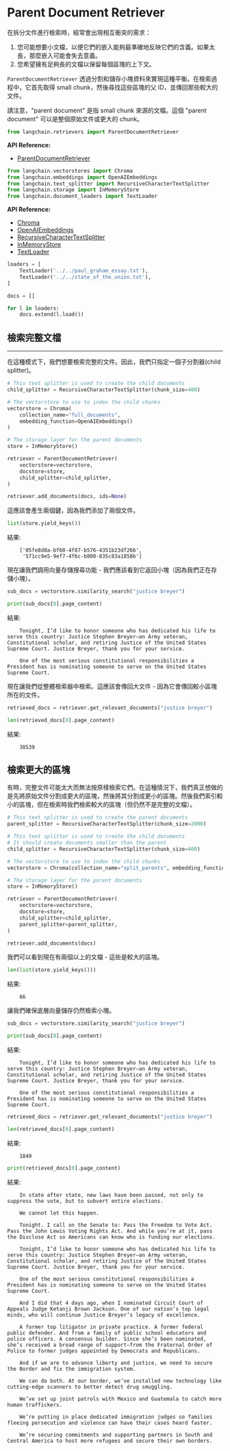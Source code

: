 # Parent Document Retriever

在拆分文件進行檢索時，經常會出現相互衝突的需求：

1. 您可能想要小文檔，以便它們的嵌入能夠最準確地反映它們的含義。如果太長，那麼嵌入可能會失去意義。
2. 您希望擁有足夠長的文檔以保留每個區塊的上下文。

`ParentDocumentRetriever` 透過分割和儲存小塊資料來實現這種平衡。在檢索過程中，它首先取得 small chunk，然後尋找這些區塊的父 ID，並傳回那些較大的文件。

請注意，"parent document" 是指 small chunk 來源的文檔。這個 "parent document" 可以是整個原始文件或更大的 chunk。

```python
from langchain.retrievers import ParentDocumentRetriever
```

**API Reference:**

- [ParentDocumentRetriever](https://api.python.langchain.com/en/latest/retrievers/langchain.retrievers.parent_document_retriever.ParentDocumentRetriever.html)

```python
from langchain.vectorstores import Chroma
from langchain.embeddings import OpenAIEmbeddings
from langchain.text_splitter import RecursiveCharacterTextSplitter
from langchain.storage import InMemoryStore
from langchain.document_loaders import TextLoader
```

**API Reference:**

- [Chroma](https://api.python.langchain.com/en/latest/vectorstores/langchain.vectorstores.chroma.Chroma.html)
- [OpenAIEmbeddings](https://api.python.langchain.com/en/latest/embeddings/langchain.embeddings.openai.OpenAIEmbeddings.html)
- [RecursiveCharacterTextSplitter](https://api.python.langchain.com/en/latest/text_splitter/langchain.text_splitter.RecursiveCharacterTextSplitter.html)
- [InMemoryStore](https://api.python.langchain.com/en/latest/storage/langchain.storage.in_memory.InMemoryStore.html)
- [TextLoader](https://api.python.langchain.com/en/latest/document_loaders/langchain.document_loaders.text.TextLoader.html)

```python
loaders = [
    TextLoader('../../paul_graham_essay.txt'),
    TextLoader('../../state_of_the_union.txt'),
]

docs = []

for l in loaders:
    docs.extend(l.load())
```

## 檢索完整文檔

---

在這種模式下，我們想要檢索完整的文件。因此，我們只指定一個子分割器(child splitter)。

```python
# This text splitter is used to create the child documents
child_splitter = RecursiveCharacterTextSplitter(chunk_size=400)

# The vectorstore to use to index the child chunks
vectorstore = Chroma(
    collection_name="full_documents",
    embedding_function=OpenAIEmbeddings()
)

# The storage layer for the parent documents
store = InMemoryStore()

retriever = ParentDocumentRetriever(
    vectorstore=vectorstore, 
    docstore=store, 
    child_splitter=child_splitter,
)

retriever.add_documents(docs, ids=None)
```

這應該會產生兩個鍵，因為我們添加了兩個文件。

```python
list(store.yield_keys())
```

結果:

```
    ['05fe8d8a-bf60-4f87-b576-4351b23df266',
     '571cc9e5-9ef7-4f6c-b800-835c83a1858b']
```

現在讓我們調用向量存儲搜尋功能 - 我們應該看到它返回小塊（因為我們正在存儲小塊）。

```python
sub_docs = vectorstore.similarity_search("justice breyer")

print(sub_docs[0].page_content)
```

結果:

```
    Tonight, I’d like to honor someone who has dedicated his life to serve this country: Justice Stephen Breyer—an Army veteran, Constitutional scholar, and retiring Justice of the United States Supreme Court. Justice Breyer, thank you for your service. 
    
    One of the most serious constitutional responsibilities a President has is nominating someone to serve on the United States Supreme Court.
```

現在讓我們從整體檢索器中檢索。這應該會傳回大文件 - 因為它會傳回較小區塊所在的文件。

```python
retrieved_docs = retriever.get_relevant_documents("justice breyer")

len(retrieved_docs[0].page_content)
```

結果:

```
    38539
```

## 檢索更大的區塊

有時，完整文件可能太大而無法按原樣檢索它們。在這種情況下，我們真正想做的是先將原始文件分割成更大的區塊，然後將其分割成更小的區塊。然後我們索引較小的區塊，但在檢索時我們檢索較大的區塊（但仍然不是完整的文檔）。

```python
# This text splitter is used to create the parent documents
parent_splitter = RecursiveCharacterTextSplitter(chunk_size=2000)

# This text splitter is used to create the child documents
# It should create documents smaller than the parent
child_splitter = RecursiveCharacterTextSplitter(chunk_size=400)

# The vectorstore to use to index the child chunks
vectorstore = Chroma(collection_name="split_parents", embedding_function=OpenAIEmbeddings())

# The storage layer for the parent documents
store = InMemoryStore()

retriever = ParentDocumentRetriever(
    vectorstore=vectorstore, 
    docstore=store, 
    child_splitter=child_splitter,
    parent_splitter=parent_splitter,
)

retriever.add_documents(docs)
```

我們可以看到現在有兩個以上的文檔 - 這些是較大的區塊。

```python
len(list(store.yield_keys()))
```

結果:

```
    66
```

讓我們確保底層向量儲存仍然檢索小塊。

```python
sub_docs = vectorstore.similarity_search("justice breyer")

print(sub_docs[0].page_content)
```

結果:

```
    Tonight, I’d like to honor someone who has dedicated his life to serve this country: Justice Stephen Breyer—an Army veteran, Constitutional scholar, and retiring Justice of the United States Supreme Court. Justice Breyer, thank you for your service. 
    
    One of the most serious constitutional responsibilities a President has is nominating someone to serve on the United States Supreme Court.
```

```python
retrieved_docs = retriever.get_relevant_documents("justice breyer")

len(retrieved_docs[0].page_content)
```

結果:

```
    1849
```

```python
print(retrieved_docs[0].page_content)
```

結果:

```
    In state after state, new laws have been passed, not only to suppress the vote, but to subvert entire elections. 
    
    We cannot let this happen. 
    
    Tonight. I call on the Senate to: Pass the Freedom to Vote Act. Pass the John Lewis Voting Rights Act. And while you’re at it, pass the Disclose Act so Americans can know who is funding our elections. 
    
    Tonight, I’d like to honor someone who has dedicated his life to serve this country: Justice Stephen Breyer—an Army veteran, Constitutional scholar, and retiring Justice of the United States Supreme Court. Justice Breyer, thank you for your service. 
    
    One of the most serious constitutional responsibilities a President has is nominating someone to serve on the United States Supreme Court. 
    
    And I did that 4 days ago, when I nominated Circuit Court of Appeals Judge Ketanji Brown Jackson. One of our nation’s top legal minds, who will continue Justice Breyer’s legacy of excellence. 
    
    A former top litigator in private practice. A former federal public defender. And from a family of public school educators and police officers. A consensus builder. Since she’s been nominated, she’s received a broad range of support—from the Fraternal Order of Police to former judges appointed by Democrats and Republicans. 
    
    And if we are to advance liberty and justice, we need to secure the Border and fix the immigration system. 
    
    We can do both. At our border, we’ve installed new technology like cutting-edge scanners to better detect drug smuggling.  
    
    We’ve set up joint patrols with Mexico and Guatemala to catch more human traffickers.  
    
    We’re putting in place dedicated immigration judges so families fleeing persecution and violence can have their cases heard faster. 
    
    We’re securing commitments and supporting partners in South and Central America to host more refugees and secure their own borders.
```
